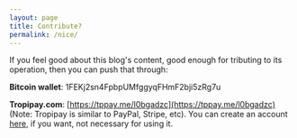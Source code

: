 ```yaml
---
layout: page
title: Contribute?
permalink: /nice/
---
```


If you feel good about this blog's content, good enough for tributing to its operation, then you can push that through:

**Bitcoin wallet**: 1FEKj2sn4FpbpUMfggyqFHmF2bji5zRg7u

**Tropipay.com**: [https://tppay.me/l0bgadzc](https://tppay.me/l0bgadzc) (Note: Tropipay is similar to PayPal, Stripe, etc). You can create an account [here](https://www.tropipay.com/signup/0LQ4	"Create a new account"), if you want, not necessary for using it.